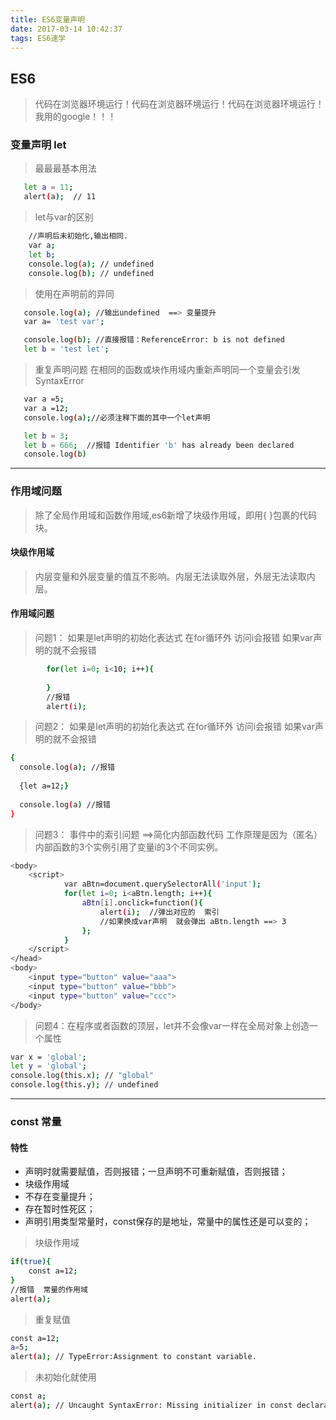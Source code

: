 ```yaml
---
title: ES6变量声明
date: 2017-03-14 10:42:37
tags: ES6速学
---
```


## ES6
> 代码在浏览器环境运行！代码在浏览器环境运行！代码在浏览器环境运行！
>  我用的google！！！
### 变量声明 let 
> 最最最基本用法
```bash
   let a = 11;
   alert(a);  // 11
```
> let与var的区别 
```bash
    //声明后未初始化,输出相同.
    var a;
    let b;
    console.log(a); // undefined
    console.log(b); // undefined
```
> 使用在声明前的异同
```bash
   console.log(a); //输出undefined  ==> 变量提升
   var a= 'test var';

   console.log(b); //直接报错：ReferenceError: b is not defined
   let b = 'test let';
```
> 重复声明问题    在相同的函数或块作用域内重新声明同一个变量会引发SyntaxError
```bash
   var a =5;
   var a =12;
   console.log(a);//必须注释下面的其中一个let声明 

   let b = 3;
   let b = 666;  //报错 Identifier 'b' has already been declared 
   console.log(b)
```
-------------------------------------------------
### 作用域问题
> 除了全局作用域和函数作用域,es6新增了块级作用域，即用{ }包裹的代码块。
#### 块级作用域
> 内层变量和外层变量的值互不影响。内层无法读取外层，外层无法读取内层。
#### 作用域问题
> 问题1： 如果是let声明的初始化表达式 在for循环外 访问i会报错  如果var声明的就不会报错
```bash
        for(let i=0; i<10; i++){
        
        }
        //报错
        alert(i);
```

> 问题2： 如果是let声明的初始化表达式 在for循环外 访问i会报错  如果var声明的就不会报错
```bash
{
  console.log(a); //报错
    
  {let a=12;}
    
  console.log(a) //报错
}
```

>  问题3： 事件中的索引问题  ==>简化内部函数代码
> 工作原理是因为（匿名）内部函数的3个实例引用了变量i的3个不同实例。
```bash
<body>
    <script>
            var aBtn=document.querySelectorAll('input');
            for(let i=0; i<aBtn.length; i++){
                aBtn[i].onclick=function(){
                    alert(i);  //弹出对应的  索引   
                    //如果换成var声明  就会弹出 aBtn.length ==> 3
                };
            }
    </script>
</head>
<body>
    <input type="button" value="aaa">
    <input type="button" value="bbb">
    <input type="button" value="ccc">
</body>
```
> 问题4：在程序或者函数的顶层，let并不会像var一样在全局对象上创造一个属性
```bash
var x = 'global';
let y = 'global';
console.log(this.x); // "global"
console.log(this.y); // undefined
```

-------------------------------------------------------------------------
### const 常量
#### 特性
- 声明时就需要赋值，否则报错；一旦声明不可重新赋值，否则报错；
- 块级作用域
- 不存在变量提升；
- 存在暂时性死区；
- 声明引用类型常量时，const保存的是地址，常量中的属性还是可以变的；

> 块级作用域
```bash
if(true){
    const a=12;
}
//报错  常量的作用域
alert(a);
```
> 重复赋值
```bash
const a=12;
a=5;
alert(a); // TypeError:Assignment to constant variable.
```
> 未初始化就使用
```bash
const a;
alert(a); // Uncaught SyntaxError: Missing initializer in const declaration
```





